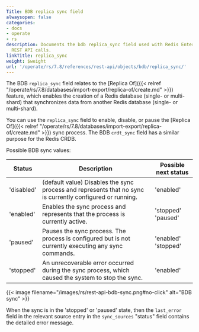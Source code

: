 ```yaml
---
Title: BDB replica sync field
alwaysopen: false
categories:
- docs
- operate
- rs
description: Documents the bdb replica_sync field used with Redis Enterprise Software
  REST API calls.
linkTitle: replica_sync
weight: $weight
url: '/operate/rs/7.8/references/rest-api/objects/bdb/replica_sync/'
---
```


The BDB `replica_sync` field relates to the [Replica Of]({{< relref "/operate/rs/7.8/databases/import-export/replica-of/create.md" >}}) feature, which enables the creation of a Redis database (single- or multi-shard) that synchronizes data from another Redis database (single- or multi-shard).

You can use the `replica_sync` field to enable, disable, or pause the [Replica Of]({{< relref "/operate/rs/7.8/databases/import-export/replica-of/create.md" >}}) sync process. The BDB `crdt_sync` field has a similar purpose for the Redis CRDB.

Possible BDB sync values:

| Status | Description | Possible next status |
|--------|-------------|----------------------|
| 'disabled' | (default value) Disables the sync process and represents that no sync is currently configured or running. | 'enabled' |
| 'enabled' | Enables the sync process and represents that the process is currently active. | 'stopped' <br />'paused' |
| 'paused' | Pauses the sync process. The process is configured but is not currently executing any sync commands. | 'enabled' <br />'stopped' |
| 'stopped' | An unrecoverable error occurred during the sync process, which caused the system to stop the sync. | 'enabled' |

{{< image filename="/images/rs/rest-api-bdb-sync.png#no-click" alt="BDB sync" >}}

When the sync is in the 'stopped' or 'paused' state, then the `last_error` field in the relevant source entry in the `sync_sources` "status" field contains the detailed error message.

